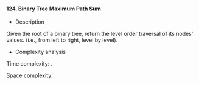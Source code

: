 #### 124. Binary Tree Maximum Path Sum

* Description

Given the root of a binary tree, return the level order traversal of its nodes' values. (i.e., from left to right, level by level).

* Complexity analysis

Time complexity: .

Space complexity: .